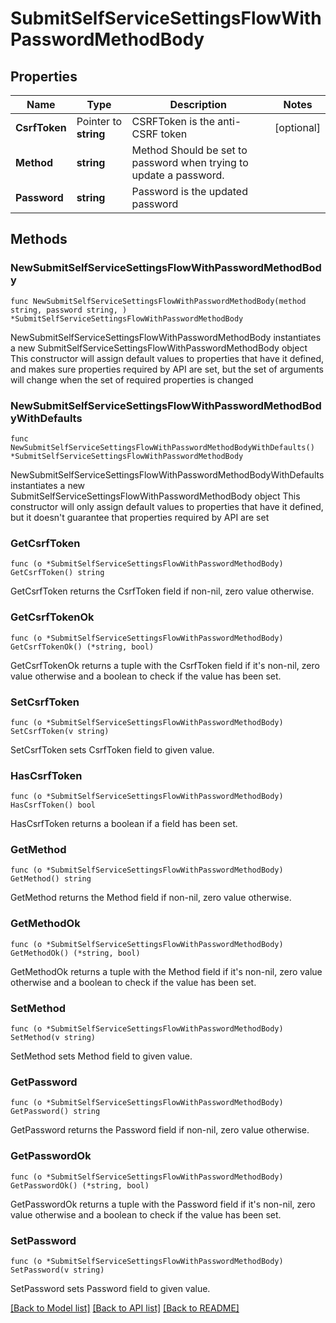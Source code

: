 # SubmitSelfServiceSettingsFlowWithPasswordMethodBody

## Properties

Name | Type | Description | Notes
------------ | ------------- | ------------- | -------------
**CsrfToken** | Pointer to **string** | CSRFToken is the anti-CSRF token | [optional] 
**Method** | **string** | Method  Should be set to password when trying to update a password. | 
**Password** | **string** | Password is the updated password | 

## Methods

### NewSubmitSelfServiceSettingsFlowWithPasswordMethodBody

`func NewSubmitSelfServiceSettingsFlowWithPasswordMethodBody(method string, password string, ) *SubmitSelfServiceSettingsFlowWithPasswordMethodBody`

NewSubmitSelfServiceSettingsFlowWithPasswordMethodBody instantiates a new SubmitSelfServiceSettingsFlowWithPasswordMethodBody object
This constructor will assign default values to properties that have it defined,
and makes sure properties required by API are set, but the set of arguments
will change when the set of required properties is changed

### NewSubmitSelfServiceSettingsFlowWithPasswordMethodBodyWithDefaults

`func NewSubmitSelfServiceSettingsFlowWithPasswordMethodBodyWithDefaults() *SubmitSelfServiceSettingsFlowWithPasswordMethodBody`

NewSubmitSelfServiceSettingsFlowWithPasswordMethodBodyWithDefaults instantiates a new SubmitSelfServiceSettingsFlowWithPasswordMethodBody object
This constructor will only assign default values to properties that have it defined,
but it doesn't guarantee that properties required by API are set

### GetCsrfToken

`func (o *SubmitSelfServiceSettingsFlowWithPasswordMethodBody) GetCsrfToken() string`

GetCsrfToken returns the CsrfToken field if non-nil, zero value otherwise.

### GetCsrfTokenOk

`func (o *SubmitSelfServiceSettingsFlowWithPasswordMethodBody) GetCsrfTokenOk() (*string, bool)`

GetCsrfTokenOk returns a tuple with the CsrfToken field if it's non-nil, zero value otherwise
and a boolean to check if the value has been set.

### SetCsrfToken

`func (o *SubmitSelfServiceSettingsFlowWithPasswordMethodBody) SetCsrfToken(v string)`

SetCsrfToken sets CsrfToken field to given value.

### HasCsrfToken

`func (o *SubmitSelfServiceSettingsFlowWithPasswordMethodBody) HasCsrfToken() bool`

HasCsrfToken returns a boolean if a field has been set.

### GetMethod

`func (o *SubmitSelfServiceSettingsFlowWithPasswordMethodBody) GetMethod() string`

GetMethod returns the Method field if non-nil, zero value otherwise.

### GetMethodOk

`func (o *SubmitSelfServiceSettingsFlowWithPasswordMethodBody) GetMethodOk() (*string, bool)`

GetMethodOk returns a tuple with the Method field if it's non-nil, zero value otherwise
and a boolean to check if the value has been set.

### SetMethod

`func (o *SubmitSelfServiceSettingsFlowWithPasswordMethodBody) SetMethod(v string)`

SetMethod sets Method field to given value.


### GetPassword

`func (o *SubmitSelfServiceSettingsFlowWithPasswordMethodBody) GetPassword() string`

GetPassword returns the Password field if non-nil, zero value otherwise.

### GetPasswordOk

`func (o *SubmitSelfServiceSettingsFlowWithPasswordMethodBody) GetPasswordOk() (*string, bool)`

GetPasswordOk returns a tuple with the Password field if it's non-nil, zero value otherwise
and a boolean to check if the value has been set.

### SetPassword

`func (o *SubmitSelfServiceSettingsFlowWithPasswordMethodBody) SetPassword(v string)`

SetPassword sets Password field to given value.



[[Back to Model list]](../README.md#documentation-for-models) [[Back to API list]](../README.md#documentation-for-api-endpoints) [[Back to README]](../README.md)


